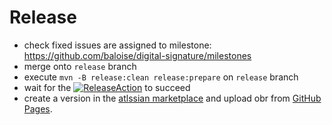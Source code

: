 # Release
- check fixed issues are assigned to milestone: https://github.com/baloise/digital-signature/milestones
- merge onto `release` branch
- execute `mvn -B release:clean release:prepare` on `release` branch
- wait for the [![ReleaseAction](https://github.com/baloise/digital-signature/workflows/Release/badge.svg)](https://github.com/baloise/digital-signature/actions?query=workflow%3A%22Release%22) to succeed
- create a version in the [atlssian marketplace](https://marketplace.atlassian.com/manage/plugins/com.baloise.confluence.digital-signature/versions) and upload obr from [GitHub Pages](https://github.com/baloise/digital-signature/tree/gh-pages/release).
